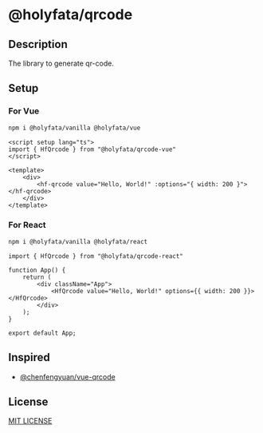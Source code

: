 # @holyfata/qrcode

## Description

The library to generate qr-code.

## Setup

### For Vue

```bash
npm i @holyfata/vanilla @holyfata/vue
```

```vue
<script setup lang="ts">
import { HfQrcode } from "@holyfata/qrcode-vue"
</script>

<template>
	<div>
		<hf-qrcode value="Hello, World!" :options="{ width: 200 }"></hf-qrcode>
	</div>
</template>
```

### For React

```bash
npm i @holyfata/vanilla @holyfata/react
```

```tsx
import { HfQrcode } from "@holyfata/qrcode-react"

function App() {
	return (
		<div className="App">
			<HfQrcode value="Hello, World!" options={{ width: 200 }}></HfQrcode>
		</div>
	);
}

export default App;
```

## Inspired

- [@chenfengyuan/vue-qrcode](https://github.com/fengyuanchen/vue-qrcode)

## License

[MIT LICENSE](./LICENSE)
